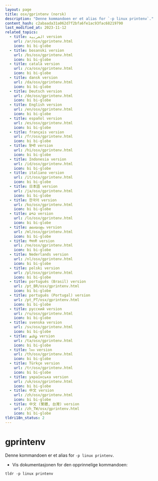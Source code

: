 ```yaml
---
layout: page
title: osx/gprintenv (norsk)
description: "Denne kommandoen er et alias for `-p linux printenv`."
content_hash: c2abaada31a062d7f2bfa6fe1ac93fac68219790
last_modified_at: 2023-11-12
related_topics:
  - title: العربية version
    url: /ar/osx/gprintenv.html
    icon: bi bi-globe
  - title: bosanski version
    url: /bs/osx/gprintenv.html
    icon: bi bi-globe
  - title: català version
    url: /ca/osx/gprintenv.html
    icon: bi bi-globe
  - title: dansk version
    url: /da/osx/gprintenv.html
    icon: bi bi-globe
  - title: Deutsch version
    url: /de/osx/gprintenv.html
    icon: bi bi-globe
  - title: English version
    url: /en/osx/gprintenv.html
    icon: bi bi-globe
  - title: español version
    url: /es/osx/gprintenv.html
    icon: bi bi-globe
  - title: français version
    url: /fr/osx/gprintenv.html
    icon: bi bi-globe
  - title: हिन्दी version
    url: /hi/osx/gprintenv.html
    icon: bi bi-globe
  - title: Indonesia version
    url: /id/osx/gprintenv.html
    icon: bi bi-globe
  - title: italiano version
    url: /it/osx/gprintenv.html
    icon: bi bi-globe
  - title: 日本語 version
    url: /ja/osx/gprintenv.html
    icon: bi bi-globe
  - title: 한국어 version
    url: /ko/osx/gprintenv.html
    icon: bi bi-globe
  - title: ລາວ version
    url: /lo/osx/gprintenv.html
    icon: bi bi-globe
  - title: മലയാളം version
    url: /ml/osx/gprintenv.html
    icon: bi bi-globe
  - title: नेपाली version
    url: /ne/osx/gprintenv.html
    icon: bi bi-globe
  - title: Nederlands version
    url: /nl/osx/gprintenv.html
    icon: bi bi-globe
  - title: polski version
    url: /pl/osx/gprintenv.html
    icon: bi bi-globe
  - title: português (Brasil) version
    url: /pt_BR/osx/gprintenv.html
    icon: bi bi-globe
  - title: português (Portugal) version
    url: /pt_PT/osx/gprintenv.html
    icon: bi bi-globe
  - title: русский version
    url: /ru/osx/gprintenv.html
    icon: bi bi-globe
  - title: svenska version
    url: /sv/osx/gprintenv.html
    icon: bi bi-globe
  - title: தமிழ் version
    url: /ta/osx/gprintenv.html
    icon: bi bi-globe
  - title: ไทย version
    url: /th/osx/gprintenv.html
    icon: bi bi-globe
  - title: Türkçe version
    url: /tr/osx/gprintenv.html
    icon: bi bi-globe
  - title: українська version
    url: /uk/osx/gprintenv.html
    icon: bi bi-globe
  - title: 中文 version
    url: /zh/osx/gprintenv.html
    icon: bi bi-globe
  - title: 中文 (繁體, 台灣) version
    url: /zh_TW/osx/gprintenv.html
    icon: bi bi-globe
tldri18n_status: 2
---
```

# gprintenv

Denne kommandoen er et alias for `-p linux printenv`.

- Vis dokumentasjonen for den opprinnelige kommandoen:

`tldr -p linux printenv`
